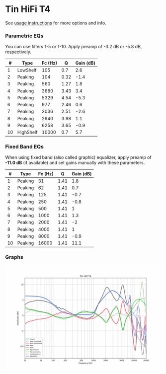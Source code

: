# Tin HiFi T4
See [usage instructions](https://github.com/jaakkopasanen/AutoEq#usage) for more options and info.

### Parametric EQs
You can use filters 1-5 or 1-10. Apply preamp of -3.2 dB or -5.8 dB, respectively.

|   # | Type      |   Fc (Hz) |    Q |   Gain (dB) |
|-----|-----------|-----------|------|-------------|
|   1 | LowShelf  |       105 | 0.7  |         2.6 |
|   2 | Peaking   |       104 | 0.32 |        -1.4 |
|   3 | Peaking   |       560 | 1.27 |         1.8 |
|   4 | Peaking   |      3680 | 3.43 |         3.4 |
|   5 | Peaking   |      5329 | 4.54 |        -5.3 |
|   6 | Peaking   |       977 | 2.46 |         0.6 |
|   7 | Peaking   |      2036 | 2.51 |        -2.6 |
|   8 | Peaking   |      2940 | 3.98 |         1.1 |
|   9 | Peaking   |      6258 | 3.65 |        -0.9 |
|  10 | HighShelf |     10000 | 0.7  |         5.7 |

### Fixed Band EQs
When using fixed band (also called graphic) equalizer, apply preamp of **-11.0 dB** (if available) and set gains manually with these parameters.

|   # | Type    |   Fc (Hz) |    Q |   Gain (dB) |
|-----|---------|-----------|------|-------------|
|   1 | Peaking |        31 | 1.41 |         1.8 |
|   2 | Peaking |        62 | 1.41 |         0.7 |
|   3 | Peaking |       125 | 1.41 |        -0.7 |
|   4 | Peaking |       250 | 1.41 |        -0.8 |
|   5 | Peaking |       500 | 1.41 |         1   |
|   6 | Peaking |      1000 | 1.41 |         1.3 |
|   7 | Peaking |      2000 | 1.41 |        -2   |
|   8 | Peaking |      4000 | 1.41 |         1   |
|   9 | Peaking |      8000 | 1.41 |        -0.9 |
|  10 | Peaking |     16000 | 1.41 |        11.1 |

### Graphs
![](./Tin%20HiFi%20T4.png)
